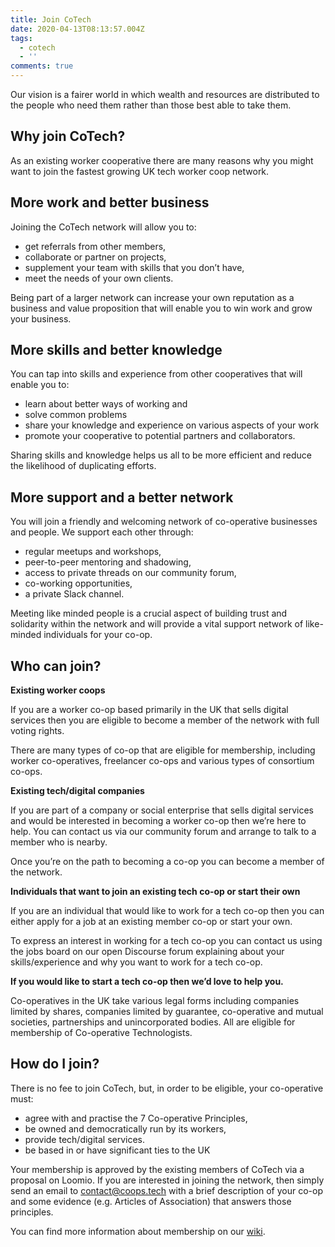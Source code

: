 ```yaml
---
title: Join CoTech
date: 2020-04-13T08:13:57.004Z
tags:
  - cotech
  - ''
comments: true
---
```

Our vision is a fairer world in which wealth and resources are distributed to the people who need them rather than those best able to take them.

## Why join CoTech?

As an existing worker cooperative there are many reasons why you might want to join the fastest growing UK tech worker coop network. 

## More work and better business

Joining the CoTech network will allow you to: 

* get referrals from other members,
* collaborate or partner on projects,
* supplement your team with skills that you don’t have,
* meet the needs of your own clients.

Being part of a larger network can increase your own reputation as a business and value proposition that will enable you to win work and grow your business.

## More skills and better knowledge 

You can tap into skills and experience from other cooperatives that will enable you to:

* learn about better ways of working and 
* solve common problems
* share your knowledge and experience on various aspects of your work 
* promote your cooperative to potential partners and collaborators.

Sharing skills and knowledge helps us all to be more efficient and reduce the likelihood of duplicating efforts. 

## More support and a better network

You will join a friendly and welcoming network of co-operative businesses and people. We support each other through: 

* regular meetups and workshops,
* peer-to-peer mentoring and shadowing,
* access to private threads on our community forum,
* co-working opportunities,
* a private Slack channel. 

Meeting like minded people is a crucial aspect of building trust and solidarity within the network and will provide a vital support network of like-minded individuals for your co-op.

## Who can join?

**Existing worker coops**

If you are a worker co-op based primarily in the UK that sells digital services then you are eligible to become a member of the network with full voting rights.

There are many types of co-op that are eligible for membership, including worker co-operatives, freelancer co-ops and various types of consortium co-ops.

**Existing tech/digital companies**

If you are part of a company or social enterprise that sells digital services and would be interested in becoming a worker co-op then we’re here to help. You can contact us via our community forum and arrange to talk to a member who is nearby.

Once you’re on the path to becoming a co-op you can become a member of the network.

**Individuals that want to join an existing  tech co-op or start their own**

If you are an individual that would like to work for a tech co-op then you can either apply for a job at an existing member co-op or start your own.

To express an interest in working for a tech co-op you can contact us using the jobs board on our open Discourse forum explaining about your skills/experience and why you want to work for a tech co-op.

**If you would like to start a tech co-op then we’d love to help you.**

Co-operatives in the UK take various legal forms including companies limited by shares, companies limited by guarantee, co-operative and mutual societies, partnerships and unincorporated bodies. All are eligible for membership of Co-operative Technologists.

## How do I join?

There is no fee to join CoTech, but, in order to be eligible, your co-operative must:

* agree with and practise the 7 Co-operative Principles,
* be owned and democratically run by its workers,
* provide tech/digital services.
* be based in or have significant ties to the UK

Your membership is approved by the existing members of CoTech via a proposal on Loomio. If you are interested in joining the network, then simply send an email to contact@coops.tech with a brief description of your co-op and some evidence (e.g. Articles of Association) that answers those principles.

You can find more information about membership on our [wiki](https://wiki.coops.tech/wiki/Main_Page).
